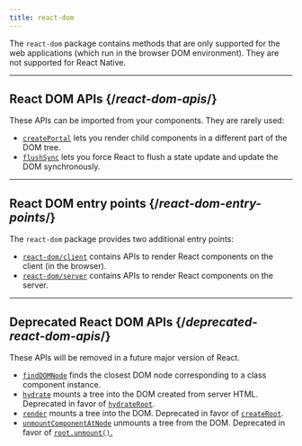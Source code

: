 ```yaml
---
title: react-dom
---
```


<Intro>

The `react-dom` package contains methods that are only supported for the web applications (which run in the browser DOM environment). They are not supported for React Native.

</Intro>

---

## React DOM APIs {/*react-dom-apis*/}

These APIs can be imported from your components. They are rarely used:

* [`createPortal`](/reference/react-dom/createPortal) lets you render child components in a different part of the DOM tree.
* [`flushSync`](/reference/react-dom/flushSync) lets you force React to flush a state update and update the DOM synchronously.

---

## React DOM entry points {/*react-dom-entry-points*/}

The `react-dom` package provides two additional entry points:

* [`react-dom/client`](/reference/react-dom/client) contains APIs to render React components on the client (in the browser).
* [`react-dom/server`](/reference/react-dom/server) contains APIs to render React components on the server.

---

## Deprecated React DOM APIs {/*deprecated-react-dom-apis*/}

<Deprecated>

These APIs will be removed in a future major version of React.

</Deprecated>

* [`findDOMNode`](/reference/react-dom/findDOMNode) finds the closest DOM node corresponding to a class component instance.
* [`hydrate`](/reference/react-dom/hydrate) mounts a tree into the DOM created from server HTML. Deprecated in favor of [`hydrateRoot`](/reference/react-dom/client/hydrateRoot).
* [`render`](/reference/react-dom/render) mounts a tree into the DOM. Deprecated in favor of [`createRoot`](/reference/react-dom/client/createRoot).
* [`unmountComponentAtNode`](/reference/react-dom/unmountComponentAtNode) unmounts a tree from the DOM. Deprecated in favor of [`root.unmount()`.](/reference/react-dom/client/createRoot#root-unmount)

